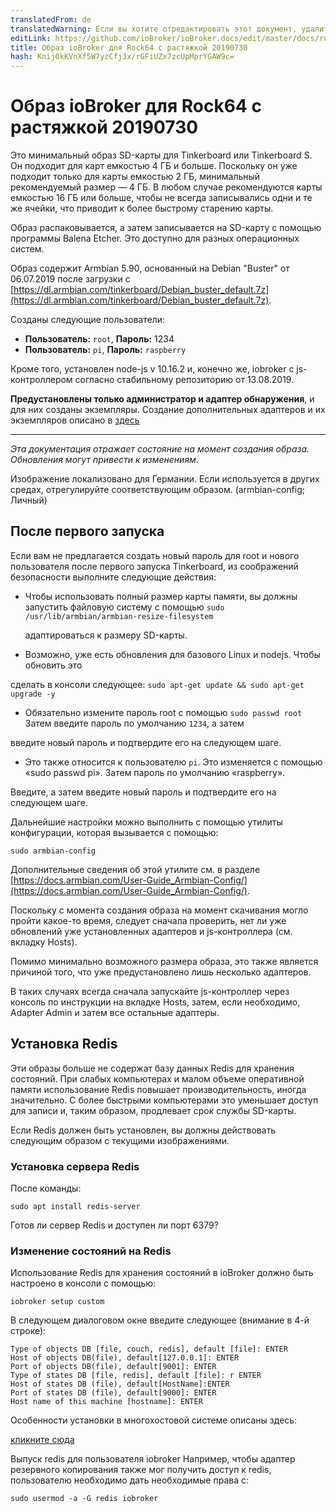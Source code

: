 ```yaml
---
translatedFrom: de
translatedWarning: Если вы хотите отредактировать этот документ, удалите поле «translatedFrom», в противном случае этот документ будет снова автоматически переведен
editLink: https://github.com/ioBroker/ioBroker.docs/edit/master/docs/ru/downloads/ioBroker_Image_Tinker_201900813_buster.md
title: Образ ioBroker для Rock64 с растяжкой 20190730
hash: Knij0kKVnXf5W7yzCfj3x/rGFiUZx7zcUpMprYGAW9c=
---
```

# Образ ioBroker для Rock64 с растяжкой 20190730
Это минимальный образ SD-карты для Tinkerboard или Tinkerboard S. Он подходит для карт емкостью 4 ГБ и больше. Поскольку он уже подходит только для карты емкостью 2 ГБ, минимальный рекомендуемый размер — 4 ГБ. В любом случае рекомендуются карты емкостью 16 ГБ или больше, чтобы не всегда записывались одни и те же ячейки, что приводит к более быстрому старению карты.

Образ распаковывается, а затем записывается на SD-карту с помощью программы Balena Etcher.
Это доступно для разных операционных систем.

Образ содержит Armbian 5.90, основанный на Debian "Buster" от 06.07.2019 после загрузки с [https://dl.armbian.com/tinkerboard/Debian_buster_default.7z](https://dl.armbian.com/tinkerboard/Debian_buster_default.7z).

Созданы следующие пользователи:

- **Пользователь:** `root`, **Пароль:** 1234
- **Пользователь:** `pi`, **Пароль:** `raspberry`

Кроме того, установлен node-js v 10.16.2 и, конечно же, iobroker с js-контроллером согласно стабильному репозиторию от 13.08.2019.

**Предустановлены только администратор и адаптер обнаружения**, и для них созданы экземпляры.
Создание дополнительных адаптеров и их экземпляров описано в [здесь](/tutorial/adapter.md)

-----------------

*Эта документация отражает состояние на момент создания образа. Обновления могут привести к изменениям.*

Изображение локализовано для Германии. Если используется в других средах, отрегулируйте соответствующим образом. (armbian-config; Личный)

## После первого запуска
Если вам не предлагается создать новый пароль для root и нового пользователя после первого запуска Tinkerboard, из соображений безопасности выполните следующие действия:

- Чтобы использовать полный размер карты памяти, вы должны запустить файловую систему с помощью `sudo /usr/lib/armbian/armbian-resize-filesystem`

  адаптироваться к размеру SD-карты.

- Возможно, уже есть обновления для базового Linux и nodejs. Чтобы обновить это

сделать в консоли следующее: `sudo apt-get update && sudo apt-get upgrade -y`

- Обязательно измените пароль root с помощью `sudo passwd root` Затем введите пароль по умолчанию `1234`, а затем

введите новый пароль и подтвердите его на следующем шаге.

- Это также относится к пользователю `pi`. Это изменяется с помощью «sudo passwd pi». Затем пароль по умолчанию «raspberry».

Введите, а затем введите новый пароль и подтвердите его на следующем шаге.

Дальнейшие настройки можно выполнить с помощью утилиты конфигурации, которая вызывается с помощью:

`sudo armbian-config`

Дополнительные сведения об этой утилите см. в разделе [https://docs.armbian.com/User-Guide_Armbian-Config/](https://docs.armbian.com/User-Guide_Armbian-Config/).

Поскольку с момента создания образа на момент скачивания могло пройти какое-то время, следует сначала проверить, нет ли уже обновлений уже установленных адаптеров и js-контроллера (см. вкладку Hosts).

Помимо минимально возможного размера образа, это также является причиной того, что уже предустановлено лишь несколько адаптеров.

В таких случаях всегда сначала запускайте js-контроллер через консоль по инструкции на вкладке Hosts, затем, если необходимо, Adapter Admin и затем все остальные адаптеры.

## Установка Redis
Эти образы больше не содержат базу данных Redis для хранения состояний. При слабых компьютерах и малом объеме оперативной памяти использование Redis повышает производительность, иногда значительно. С более быстрыми компьютерами это уменьшает доступ для записи и, таким образом, продлевает срок службы SD-карты.

Если Redis должен быть установлен, вы должны действовать следующим образом с текущими изображениями.

### Установка сервера Redis
После команды:

`sudo apt install redis-server`

Готов ли сервер Redis и доступен ли порт 6379?

### Изменение состояний на Redis
Использование Redis для хранения состояний в ioBroker должно быть настроено в консоли с помощью:

`iobroker setup custom`

В следующем диалоговом окне введите следующее (внимание в 4-й строке):

```
Type of objects DB [file, couch, redis], default [file]: ENTER
Host of objects DB(file), default[127.0.0.1]: ENTER
Port of objects DB(file), default[9001]: ENTER
Type of states DB [file, redis], default [file]: r ENTER
Host of states DB (file), default[HostName]:ENTER
Port of states DB (file), default[9000]: ENTER
Host name of this machine [hostname]: ENTER
```

Особенности установки в многохостовой системе описаны здесь:

[кликните сюда](config/multihost.md)

Выпуск redis для пользователя iobroker Например, чтобы адаптер резервного копирования также мог получить доступ к redis, пользователю необходимо дать необходимые права с:

`sudo usermod -a -G redis iobroker`
